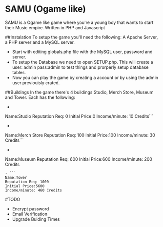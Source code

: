 # SAMU (Ogame like)
SAMU is a Ogame like game where you're a young boy that wants to start their Music empire.
Written in PHP and Javascript

##Instalation
To setup the game you'll need the following:
A Apache Server, a PHP server and a MySQL server.
- Start with editing globals.php file with the MySQL user, password and server.
- To setup the Database we need to open SETUP.php. This will create a user: admin pass:admin to test things and prorperly setup database tables.
- Now you can play the game by creating a account or by using the admin user previouisly crated.

##Buildings
In the game there's 4 buildings Studio, Merch Store, Museum and Tower. Each has the following:
- ```
Name:Studio
Reputation Req: 0
Initial Price:0
Income/minute: 10 Credits```
- ```
Name:Merch Store
Reputation Req: 100
Initial Price:100
Income/minute: 30 Credits```
- ```
Name:Museum
Reputation Req: 600
Initial Price:600
Income/minute: 200 Credits
```
- ```
Name:Tower
Reputation Req: 1000
Initial Price:5600
Income/minute: 460 Credits
```
#TODO
- Encrypt password
- Email Verification
- Upgrade Bulding Times

